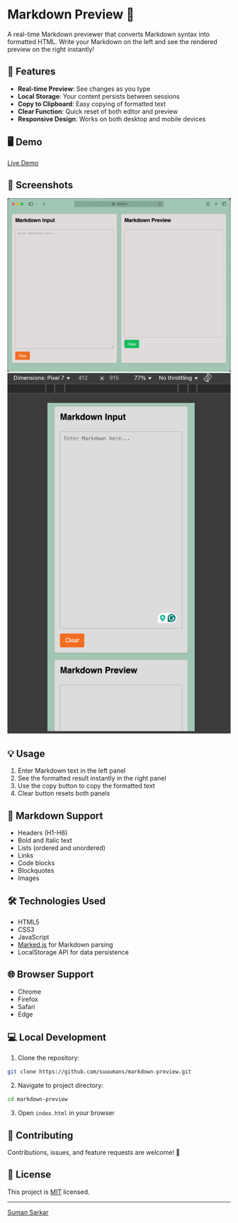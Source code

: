 
# Markdown Preview 📝

A real-time Markdown previewer that converts Markdown syntax into formatted HTML. Write your Markdown on the left and see the rendered preview on the right instantly!

## 🚀 Features

- **Real-time Preview**: See changes as you type
- **Local Storage**: Your content persists between sessions
- **Copy to Clipboard**: Easy copying of formatted text
- **Clear Function**: Quick reset of both editor and preview
- **Responsive Design**: Works on both desktop and mobile devices

## 🖥️ Demo

[Live Demo](https://suuumans.github.io/markdown-preview/)

## 📸 Screenshots

![Desktop view](image.png)
![Mobile View](image-1.png)

## 💡 Usage

1. Enter Markdown text in the left panel
2. See the formatted result instantly in the right panel
3. Use the copy button to copy the formatted text
4. Clear button resets both panels

## 🔧 Markdown Support

- Headers (H1-H6)
- Bold and Italic text
- Lists (ordered and unordered)
- Links
- Code blocks
- Blockquotes
- Images

## 🛠️ Technologies Used

- HTML5
- CSS3
- JavaScript
- [Marked.js](https://marked.js.org/) for Markdown parsing
- LocalStorage API for data persistence

## 🌐 Browser Support

- Chrome
- Firefox
- Safari
- Edge

## 💻 Local Development

1. Clone the repository:
```bash
git clone https://github.com/suuumans/markdown-preview.git
```

2. Navigate to project directory:
```bash
cd markdown-preview
```

3. Open `index.html` in your browser

## 🤝 Contributing

Contributions, issues, and feature requests are welcome! 🙂

## 📝 License

This project is [MIT](LICENSE) licensed.

---
[Suman Sarkar](https://x.com/suuumans)